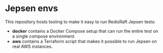 Jepsen envs
===========

This repository hosts tooling to make it easy to run RedisRaft Jepsen tests:

* **docker** contains a Docker Compose setup that can run the entire test on a
  single compose environment.
* **aws** contains a Terraform script that makes it possible to run Jepsen on
  real AWS instances.

